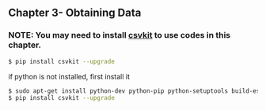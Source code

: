 ## Chapter 3- Obtaining Data

### NOTE: You may need to install [csvkit](https://csvkit.readthedocs.org/en/0.9.0/) to use codes in this chapter.
```sh
$ pip install csvkit --upgrade
```
if python is not installed, first install it
```sh
$ sudo apt-get install python-dev python-pip python-setuptools build-essential
$ pip install csvkit --upgrade
```
